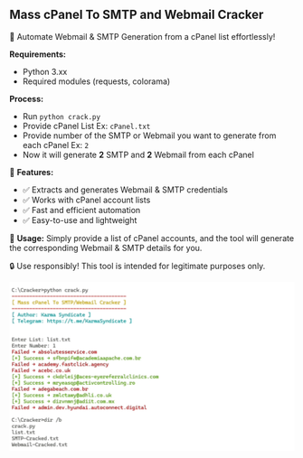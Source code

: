 ## Mass cPanel To SMTP and Webmail Cracker

🚀 Automate Webmail & SMTP Generation from a cPanel list effortlessly!

**Requirements:**
 - Python 3.xx
 - Required modules (requests, colorama)

**Process:**
  - Run ``python crack.py``
  - Provide cPanel List Ex: ``cPanel.txt``
  - Provide number of the SMTP or Webmail you want to generate from each cPanel Ex: ``2``
  - Now it will generate **2** SMTP and **2** Webmail from each cPanel

🔹 **Features:**
- ✅ Extracts and generates Webmail & SMTP credentials
- ✅ Works with cPanel account lists
- ✅ Fast and efficient automation
- ✅ Easy-to-use and lightweight

📌 **Usage:** Simply provide a list of cPanel accounts, and the tool will generate the corresponding Webmail & SMTP details for you.

🔒 Use responsibly! This tool is intended for legitimate purposes only.

![alt text](https://raw.githubusercontent.com/cpkarma/img/refs/heads/main/cp2smtpweb.png)
